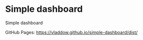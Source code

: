 # Simple dashboard

Simple dashboard

GitHub Pages: https://vladdow.github.io/simple-dashboard/dist/
